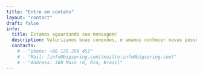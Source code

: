 ```yaml
---
title: "Entre em contato"
layout: "contact"
draft: false
info:
  title: Estamos aguardando sua mensagem!
  description: Valorizamos boas conexões, e amamos conhecer novas pessoas. Então fique a vontade para mandar uma mensagem pra nós, pois não mediremos esforços pra te atender o mais rápido possível
  contacts:
    # - "phone: +88 125 256 452"
    # - "Mail: [info@bigspring.com](mailto:info@bigspring.com)"
    # - "Address: 360 Main rd, Rio, Brazil"
---
```

